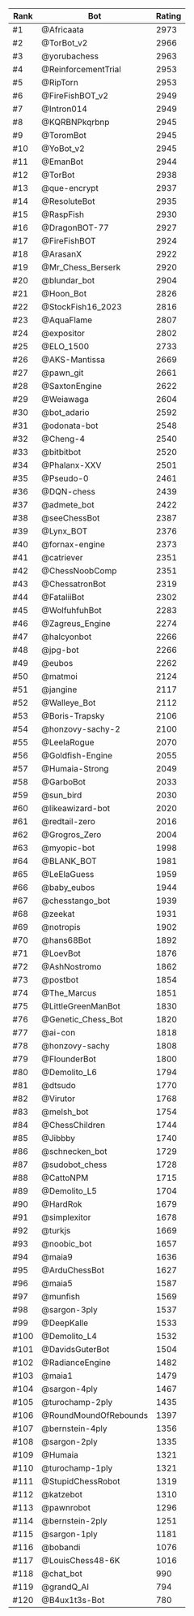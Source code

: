 Rank|Bot|Rating
---|---|---
#1|@Africaata|2973
#2|@TorBot_v2|2966
#3|@yorubachess|2963
#4|@ReinforcementTrial|2953
#5|@RipTorn|2953
#6|@FireFishBOT_v2|2949
#7|@Intron014|2949
#8|@KQRBNPkqrbnp|2945
#9|@ToromBot|2945
#10|@YoBot_v2|2945
#11|@EmanBot|2944
#12|@TorBot|2938
#13|@que-encrypt|2937
#14|@ResoluteBot|2935
#15|@RaspFish|2930
#16|@DragonBOT-77|2927
#17|@FireFishBOT|2924
#18|@ArasanX|2922
#19|@Mr_Chess_Berserk|2920
#20|@blundar_bot|2904
#21|@Hoon_Bot|2826
#22|@StockFish16_2023|2816
#23|@AquaFlame|2807
#24|@expositor|2802
#25|@ELO_1500|2733
#26|@AKS-Mantissa|2669
#27|@pawn_git|2661
#28|@SaxtonEngine|2622
#29|@Weiawaga|2604
#30|@bot_adario|2592
#31|@odonata-bot|2548
#32|@Cheng-4|2540
#33|@bitbitbot|2520
#34|@Phalanx-XXV|2501
#35|@Pseudo-0|2461
#36|@DQN-chess|2439
#37|@admete_bot|2422
#38|@seeChessBot|2387
#39|@Lynx_BOT|2376
#40|@fornax-engine|2373
#41|@catriever|2351
#42|@ChessNoobComp|2351
#43|@ChessatronBot|2319
#44|@FataliiBot|2302
#45|@WolfuhfuhBot|2283
#46|@Zagreus_Engine|2274
#47|@halcyonbot|2266
#48|@jpg-bot|2266
#49|@eubos|2262
#50|@matmoi|2124
#51|@jangine|2117
#52|@Walleye_Bot|2112
#53|@Boris-Trapsky|2106
#54|@honzovy-sachy-2|2100
#55|@LeelaRogue|2070
#56|@Goldfish-Engine|2055
#57|@Humaia-Strong|2049
#58|@GarboBot|2033
#59|@sun_bird|2030
#60|@likeawizard-bot|2020
#61|@redtail-zero|2016
#62|@Grogros_Zero|2004
#63|@myopic-bot|1998
#64|@BLANK_BOT|1981
#65|@LeElaGuess|1959
#66|@baby_eubos|1944
#67|@chesstango_bot|1939
#68|@zeekat|1931
#69|@notropis|1902
#70|@hans68Bot|1892
#71|@LoevBot|1876
#72|@AshNostromo|1862
#73|@postbot|1854
#74|@The_Marcus|1851
#75|@LittleGreenManBot|1830
#76|@Genetic_Chess_Bot|1820
#77|@ai-con|1818
#78|@honzovy-sachy|1808
#79|@FlounderBot|1800
#80|@Demolito_L6|1794
#81|@dtsudo|1770
#82|@Virutor|1768
#83|@melsh_bot|1754
#84|@ChessChildren|1744
#85|@Jibbby|1740
#86|@schnecken_bot|1729
#87|@sudobot_chess|1728
#88|@CattoNPM|1715
#89|@Demolito_L5|1704
#90|@HardRok|1679
#91|@simplexitor|1678
#92|@turkjs|1669
#93|@noobic_bot|1657
#94|@maia9|1636
#95|@ArduChessBot|1627
#96|@maia5|1587
#97|@munfish|1569
#98|@sargon-3ply|1537
#99|@DeepKalle|1533
#100|@Demolito_L4|1532
#101|@DavidsGuterBot|1504
#102|@RadianceEngine|1482
#103|@maia1|1479
#104|@sargon-4ply|1467
#105|@turochamp-2ply|1435
#106|@RoundMoundOfRebounds|1397
#107|@bernstein-4ply|1356
#108|@sargon-2ply|1335
#109|@Humaia|1321
#110|@turochamp-1ply|1321
#111|@StupidChessRobot|1319
#112|@katzebot|1310
#113|@pawnrobot|1296
#114|@bernstein-2ply|1251
#115|@sargon-1ply|1181
#116|@bobandi|1076
#117|@LouisChess48-6K|1016
#118|@chat_bot|990
#119|@grandQ_AI|794
#120|@B4ux1t3s-Bot|780
